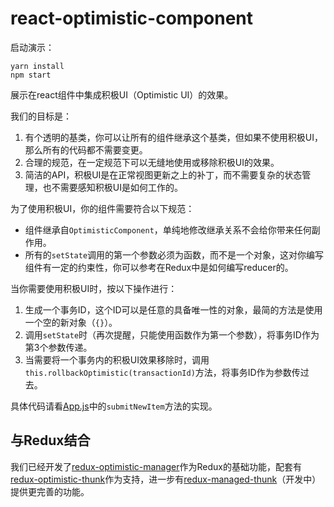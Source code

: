 # react-optimistic-component

启动演示：

```
yarn install
npm start
```

展示在react组件中集成积极UI（Optimistic UI）的效果。

我们的目标是：

1. 有个透明的基类，你可以让所有的组件继承这个基类，但如果不使用积极UI，那么所有的代码都不需要变更。
2. 合理的规范，在一定规范下可以无缝地使用或移除积极UI的效果。
3. 简洁的API，积极UI是在正常视图更新之上的补丁，而不需要复杂的状态管理，也不需要感知积极UI是如何工作的。

为了使用积极UI，你的组件需要符合以下规范：

- 组件继承自`OptimisticComponent`，单纯地修改继承关系不会给你带来任何副作用。
- 所有的`setState`调用的第一个参数必须为函数，而不是一个对象，这对你编写组件有一定的约束性，你可以参考在Redux中是如何编写reducer的。

当你需要使用积极UI时，按以下操作进行：

1. 生成一个事务ID，这个ID可以是任意的具备唯一性的对象，最简的方法是使用一个空的新对象（`{}`）。
2. 调用`setState`时（再次提醒，只能使用函数作为第一个参数），将事务ID作为第3个参数传递。
3. 当需要将一个事务内的积极UI效果移除时，调用`this.rollbackOptimistic(transactionId)`方法，将事务ID作为参数传过去。

具体代码请看[App.js](src/App.js)中的`submitNewItem`方法的实现。

## 与Redux结合

我们已经开发了[redux-optimistic-manager](https://github.com/ecomfe/redux-optimistic-manager)作为Redux的基础功能，配套有[redux-optimistic-thunk](https://github.com/ecomfe/redux-optimistic-thunk)作为支持，进一步有[redux-managed-thunk](https://github.com/ecomfe/redux-managed-thunk)（开发中）提供更完善的功能。
